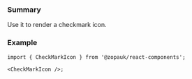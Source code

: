 ### Summary

Use it to render a checkmark icon.

### Example

```tsx
import { CheckMarkIcon } from '@zopauk/react-components';

<CheckMarkIcon />;
```
